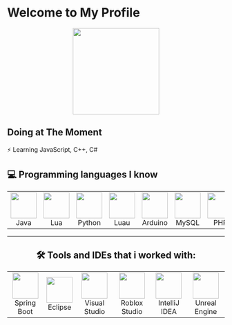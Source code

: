 
# Welcome to My Profile

<div align="center">
  <td align="center"><img src="https://avatars.githubusercontent.com/u/100871546?v=4" width="200"/> </td>
</div>

## Doing at The Moment

⚡️ Learning JavaScript, C++, C# 


## 💻 Programming languages I know

<div align="center">
<table>
  <tr>
    <td align="center"><img src="https://upload.wikimedia.org/wikipedia/en/3/30/Java_programming_language_logo.svg" width="60"/><br>Java</td>
    <td align="center"><img src="https://upload.wikimedia.org/wikipedia/commons/c/cf/Lua-Logo.svg" width="60"/><br>Lua</td>
    <td align="center"><img src="https://upload.wikimedia.org/wikipedia/commons/c/c3/Python-logo-notext.svg" width="60"/><br>Python</td>
    <td align="center"><img src="https://luau.org/assets/images/luau-88.png" width="60"/><br>Luau</td>
     <td align="center"><img src="https://upload.wikimedia.org/wikipedia/commons/8/87/Arduino_Logo.svg" width="60"/><br>Arduino</td>
    <td align="center"><img src="https://upload.wikimedia.org/wikipedia/labs/8/8e/Mysql_logo.png" width="60"/><br>MySQL</td>
    <td align="center"><img src="https://upload.wikimedia.org/wikipedia/commons/2/27/PHP-logo.svg" width="60"/><br>PHP</td>
    <td align="center"><img src="https://upload.wikimedia.org/wikipedia/commons/6/61/HTML5_logo_and_wordmark.svg" width="60"/><br>HTML</td>
    <td align="center"><img src="https://upload.wikimedia.org/wikipedia/commons/d/d5/CSS3_logo_and_wordmark.svg" width="60"/><br>CSS</td>
  </tr>
</table>

---

## 🛠️ Tools and IDEs that i worked with:

<table>
  <tr>
    <td align="center"><img src="https://spring.io/img/projects/spring-boot.svg" width="60"/><br>Spring Boot</td>
    <td align="center"><img src="https://www.techspot.com/images2/downloads/topdownload/2019/01/2019-01-16-ts3_thumbs-bc3-p_256.webp" width="60"/><br>Eclipse</td>
    <td align="center"><img src="https://cdn.worldvectorlogo.com/logos/visual-studio-code-1.svg" width="60"/><br>Visual Studio</td>
    <td align="center"><img src="https://static.wikia.nocookie.net/logopedia/images/e/ee/Roblox_Studio_icon_2025.svg/revision/latest?cb=20250426203849" width="60"/><br>Roblox Studio</td>
     <td align="center"><img src="https://dl.flathub.org/media/com/jetbrains/IntelliJ-IDEA-Community/4ca3073617da9400cd68a22c5544f207/icons/128x128/com.jetbrains.IntelliJ-IDEA-Community.png" width="60"/><br>IntelliJ IDEA</td>
    <td align="center"><img src="https://upload.wikimedia.org/wikipedia/commons/d/da/Unreal_Engine_Logo.svg" width="60"/><br>Unreal Engine</td>
  </tr>
 
</table>
</div>


